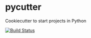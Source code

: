 # pycutter
Cookiecutter to start projects in Python

[![Build Status](https://travis-ci.org/alvesgabriel/pycutter.svg?branch=master)](https://travis-ci.org/alvesgabriel/pycutter)
